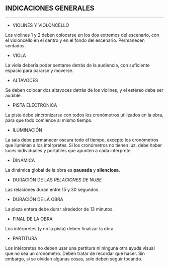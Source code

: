 ## INDICACIONES GENERALES

---

-	VIOLINES Y VIOLONCELLO

Los violines 1 y 2 deben colocarse en los dos extremos del escenario, con el violoncello en el centro y en el fondo del escenario. Permanecen sentados.

-	VIOLA

La viola debería poder sentarse detrás de la audiencia, con suficiente espacio para pararse y moverse.

-	ALTAVOCES

Se deben colocar dos altavoces detrás de los violines, y el estéreo debe ser audible.

-	PISTA ELECTRÓNICA

La pista debe sincronizarse con todos los cronómetros utilizados en la obra, para que todo comience al mismo tiempo.

-	ILUMINACIÓN

La sala debe permanecer oscura todo el tiempo, excepto los cronómetros que iluminan a los intérpretes. Si los cronómetros no tienen luz, debe haber luces individuales y portátiles que apunten a cada intérprete.

-	DINÁMICA

La dinámica global de la obra es **pausada** y **silenciosa**.

-	DURACIÓN DE LAS *RELACIONES DE NUBE*

Las relaciones duran entre 15 y 30 segundos.

-	DURACIÓN DE LA OBRA

La pieza entera debe durar alrededor de 13 minutos.

-	FINAL DE LA OBRA

Los intérpretes (y no la pista) deben finalizar la obra.

-	PARTITURA

Los intérpretes no deben usar una partitura ni ninguna otra ayuda visual que no sea un cronómetro. Deben tratar de recordar qué hacer. Sin embargo, si se olvidan algunas cosas, solo deben seguir tocando.